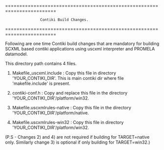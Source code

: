 ========================================================================
   
                    Contiki Build Changes. 
    
========================================================================

Following are one time Contiki build changes that are mandatory for building SCXML based contiki applications using uscxml interpreter and PROMELA datamodel.

This directory path contains 4 files.

1) Makefile_uscxml.include : 
Copy this file in directory 'YOUR_CONTIKI_DIR'. This is main contiki dir where file 'makefile.include'  is present.

2) contiki-conf.h : 
Copy and replace this file in the directory 'YOUR_CONTIKI_DIR'/platform/win32.

3) Makefile.uscxmlrules-native : 
Copy this file in the directory 'YOUR_CONTIKI_DIR'/platform/native.

4) Makefile.uscxmlrules-win32 : 
Copy this file in directory  'YOUR_CONTIKI_DIR'/platform/win32.

(P.S - Changes 2) and 4) are not required if building for TARGET=native only. Similarly change 3) is optional if only building for TARGET=win32.)